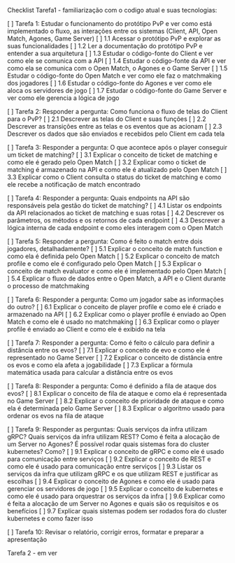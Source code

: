 Checklist Tarefa1 - familiarização com o codigo atual e suas tecnologias:

[ ] Tarefa 1: Estudar o funcionamento do protótipo PvP e ver como está implementado o fluxo, as interações entre os sistemas (Client, API, Open Match, Agones, Game Server)
[ ] 1.1 Acessar o protótipo PvP e explorar as suas funcionalidades
[ ] 1.2 Ler a documentação do protótipo PvP e entender a sua arquitetura
[ ] 1.3 Estudar o código-fonte do Client e ver como ele se comunica com a API
[ ] 1.4 Estudar o código-fonte da API e ver como ela se comunica com o Open Match, o Agones e o Game Server
[ ] 1.5 Estudar o código-fonte do Open Match e ver como ele faz o matchmaking dos jogadores
[ ] 1.6 Estudar o código-fonte do Agones e ver como ele aloca os servidores de jogo
[ ] 1.7 Estudar o código-fonte do Game Server e ver como ele gerencia a lógica de jogo

[ ] Tarefa 2: Responder a pergunta: Como funciona o fluxo de telas do Client para o PvP?
[ ] 2.1 Descrever as telas do Client e suas funções
[ ] 2.2 Descrever as transições entre as telas e os eventos que as acionam
[ ] 2.3 Descrever os dados que são enviados e recebidos pelo Client em cada tela

[ ] Tarefa 3: Responder a pergunta: O que acontece após o player conseguir um ticket de matching?
[ ] 3.1 Explicar o conceito de ticket de matching e como ele é gerado pelo Open Match
[ ] 3.2 Explicar como o ticket de matching é armazenado na API e como ele é atualizado pelo Open Match
[ ] 3.3 Explicar como o Client consulta o status do ticket de matching e como ele recebe a notificação de match encontrado

[ ] Tarefa 4: Responder a pergunta: Quais endpoints na API são responsáveis pela gestão do ticket de matching?
[ ] 4.1 Listar os endpoints da API relacionados ao ticket de matching e suas rotas
[ ] 4.2 Descrever os parâmetros, os métodos e os retornos de cada endpoint
[ ] 4.3 Descrever a lógica interna de cada endpoint e como eles interagem com o Open Match

[ ] Tarefa 5: Responder a pergunta: Como é feito o match entre dois jogadores, detalhadamente?
[ ] 5.1 Explicar o conceito de match function e como ela é definida pelo Open Match
[ ] 5.2 Explicar o conceito de match profile e como ele é configurado pelo Open Match
[ ] 5.3 Explicar o conceito de match evaluator e como ele é implementado pelo Open Match
[ ] 5.4 Explicar o fluxo de dados entre o Open Match, a API e o Client durante o processo de matchmaking

[ ] Tarefa 6: Responder a pergunta: Como um jogador sabe as informações do outro?
[ ] 6.1 Explicar o conceito de player profile e como ele é criado e armazenado na API
[ ] 6.2 Explicar como o player profile é enviado ao Open Match e como ele é usado no matchmaking
[ ] 6.3 Explicar como o player profile é enviado ao Client e como ele é exibido na tela

[ ] Tarefa 7: Responder a pergunta: Como é feito o cálculo para definir a distância entre os evos?
[ ] 7.1 Explicar o conceito de evo e como ele é representado no Game Server
[ ] 7.2 Explicar o conceito de distância entre os evos e como ela afeta a jogabilidade
[ ] 7.3 Explicar a fórmula matemática usada para calcular a distância entre os evos

[ ] Tarefa 8: Responder a pergunta: Como é definido a fila de ataque dos evos?
[ ] 8.1 Explicar o conceito de fila de ataque e como ela é representada no Game Server
[ ] 8.2 Explicar o conceito de prioridade de ataque e como ela é determinada pelo Game Server
[ ] 8.3 Explicar o algoritmo usado para ordenar os evos na fila de ataque

[ ] Tarefa 9: Responder as perguntas: Quais serviços da infra utilizam gRPC? Quais serviços da infra utilizam REST? Como é feita a alocação de um Server no Agones? É possível rodar quais sistemas fora do cluster kubernetes? Como?
[ ] 9.1 Explicar o conceito de gRPC e como ele é usado para comunicação entre serviços
[ ] 9.2 Explicar o conceito de REST e como ele é usado para comunicação entre serviços
[ ] 9.3 Listar os serviços da infra que utilizam gRPC e os que utilizam REST e justificar as escolhas
[ ] 9.4 Explicar o conceito de Agones e como ele é usado para gerenciar os servidores de jogo
[ ] 9.5 Explicar o conceito de kubernetes e como ele é usado para orquestrar os serviços da infra
[ ] 9.6 Explicar como é feita a alocação de um Server no Agones e quais são os requisitos e os benefícios
[ ] 9.7 Explicar quais sistemas podem ser rodados fora do cluster kubernetes e como fazer isso

[ ] Tarefa 10: Revisar o relatório, corrigir erros, formatar e preparar a apresentação

Tarefa 2 - em ver

